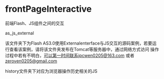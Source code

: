 frontPageInteractive
====================

前端Flash、JS组件之间的交互

as_js_external

该文件夹下为Flash AS3.0使用Externalenterface与JS交互的源码案例，若要运行查看该案例，请将该文件夹发布在Tomcat等服务器中，通过网络方式访问
操作过程中若有不明白，可以第一时间联系jpcwen0205@163.com 或者 zeroven0205@gmail.com

history文件夹下对应为浏览器操作历史相关的JS